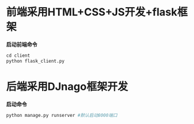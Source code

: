 # 前端采用HTML+CSS+JS开发+flask框架
**启动前端命令**

```python
cd client
python flask_client.py
```

# 后端采用DJnago框架开发
**启动命令**
```python
python manage.py runserver #默认启动8000端口
```